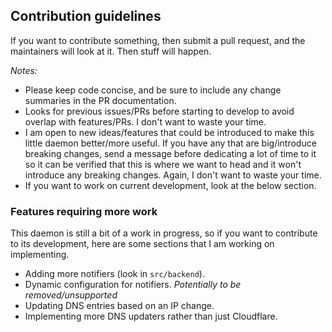 ## Contribution guidelines

If you want to contribute something, then submit a pull request, and the maintainers will look at it. Then stuff will happen.

*Notes:*
* Please keep code concise, and be sure to include any change summaries in the PR documentation.
* Looks for previous issues/PRs before starting to develop to avoid overlap with features/PRs. I don't want to waste your time.
* I am open to new ideas/features that could be introduced to make this little daemon better/more useful. If you have any that are big/introduce breaking changes, send a message before dedicating a lot of time to it so it can be verified that this is where we want to head and it won't introduce any breaking changes. Again, I  don't want to waste your time.
* If you want to work on current development, look at the below section.

### Features requiring more work
This daemon is still a bit of a work in progress, so if you want to contribute to its development, here are some sections that I am working on implementing.

* Adding more notifiers (look in `src/backend`).
* Dynamic configuration for notifiers.
*Potentially to be removed/unsupported*
* Updating DNS entries based on an IP change.
* Implementing more DNS updaters rather than just Cloudflare. 